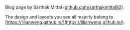 Blog page by Sarthak Mittal ([github.com/sarthakmittal92](https://github.com/sarthakmittal92)).

The design and layouts you see all majorly belong to [https://lilianweng.github.io/](https://lilianweng.github.io/).